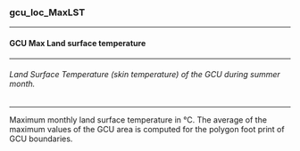 ### gcu_loc_MaxLST



------
#### GCU Max Land surface temperature



------
###### Land Surface Temperature (skin temperature) of the GCU during summer month.



------
Maximum monthly land surface temperature in °C. The average of the maximum values of the GCU area is computed for the polygon foot print of GCU boundaries.